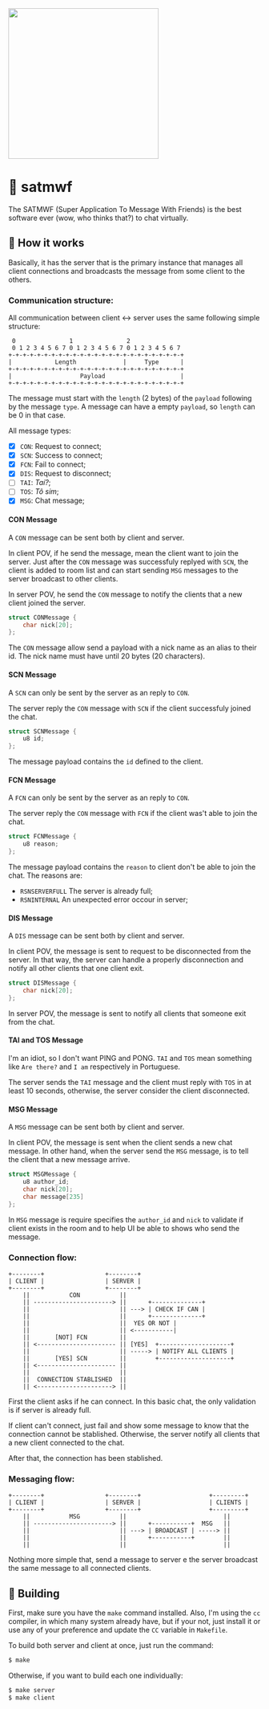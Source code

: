 <img src=".github/typing.gif" width="300">

# 🏮 satmwf

The SATMWF (Super Application To Message With Friends) is the best software ever 
(wow, who thinks that?) to chat virtually.

## 🏑 How it works

Basically, it has the server that is the primary instance that manages all client 
connections and broadcasts the message from some client to the others.

### Communication structure:

All communication between client <-> server uses the same following simple structure:

```
 0               1               2              
 0 1 2 3 4 5 6 7 0 1 2 3 4 5 6 7 0 1 2 3 4 5 6 7
+-+-+-+-+-+-+-+-+-+-+-+-+-+-+-+-+-+-+-+-+-+-+-+-+
|            Length             |     Type      |
+-+-+-+-+-+-+-+-+-+-+-+-+-+-+-+-+-+-+-+-+-+-+-+-+
|                   Payload                     |
+-+-+-+-+-+-+-+-+-+-+-+-+-+-+-+-+-+-+-+-+-+-+-+-+
```

The message must start with the `length` (2 bytes) of the `payload` following by 
the message `type`. A message can have a empty `payload`, so `length` can be 0 in 
that case.

All message types:

- [x] `CON`: Request to connect;
- [x] `SCN`: Success to connect;
- [x] `FCN`: Fail to connect;
- [x] `DIS`: Request to disconnect;
- [ ] `TAI`: _Taí?_;
- [ ] `TOS`: _Tô sim_;
- [x] `MSG`: Chat message;

#### CON Message

A `CON` message can be sent both by client and server. 

In client POV, if he send the message, mean the client want to join the server. 
Just after the `CON` message was successfuly replyed with `SCN`, the client is added 
to room list and can start sending `MSG` messages to the server broadcast to other 
clients. 

In server POV, he send the `CON` message to notify the clients that a new client 
joined the server.

```c
struct CONMessage {
    char nick[20];
};
```

The `CON` message allow send a payload with a nick name as an alias to their id. The 
nick name must have until 20 bytes (20 characters).

#### SCN Message

A `SCN` can only be sent by the server as an reply to `CON`.

The server reply the `CON` message with `SCN` if the client successfuly joined the 
chat.

```c
struct SCNMessage {
    u8 id;
};
```

The message payload contains the `id` defined to the client.

#### FCN Message

A `FCN` can only be sent by the server as an reply to `CON`.

The server reply the `CON` message with `FCN` if the client was't able to join the 
chat.

```c
struct FCNMessage {
    u8 reason;
};
```

The message payload contains the `reason` to client don't be able to join the chat. 
The reasons are:
 - `RSNSERVERFULL` The server is already full;
 - `RSNINTERNAL` An unexpected error occour in server;

#### DIS Message

A `DIS` message can be sent both by client and server. 

In client POV, the message is sent to request to be disconnected from the server. 
In that way, the server can handle a properly disconnection and notify all other 
clients that one client exit.

```c
struct DISMessage {
    char nick[20];
};
```

In server POV, the message is sent to notify all clients that someone exit from 
the chat.

#### TAI and TOS Message

I'm an idiot, so I don't want PING and PONG. `TAI` and `TOS` mean something like 
`Are there?` and `I am` respectively in Portuguese.

The server sends the `TAI` message and the client must reply with `TOS` in at least 
10 seconds, otherwise, the server consider the client disconnected.

#### MSG Message

A `MSG` message can be sent both by client and server. 

In client POV, the message is sent when the client sends a new chat message. In 
other hand, when the server send the `MSG` message, is to tell the client that a 
new message arrive.

```c
struct MSGMessage {
    u8 author_id;
    char nick[20];
    char message[235]
};
```

In `MSG` message is require specifies the `author_id` and `nick` to validate if 
client exists in the room and to help UI be able to shows who send the message.

### Connection flow:

```
+--------+                 +--------+
| CLIENT |                 | SERVER |
+--------+                 +--------+
    ||           CON           ||
    || ----------------------> ||      +--------------+
    ||                         || ---> | CHECK IF CAN |
    ||                         ||      +--------------+
    ||                         ||  YES OR NOT |
    ||                         || <-----------|
    ||       [NOT] FCN         ||
    || <---------------------- || [YES]  +--------------------+
    ||                         || -----> | NOTIFY ALL CLIENTS |
    ||       [YES] SCN         ||        +--------------------+
    || <---------------------- ||
    ||                         ||
    ||  CONNECTION STABLISHED  ||
    || <---------------------> ||
```

First the client asks if he can connect. In this basic chat, the only validation 
is if server is already full. 

If client can't connect, just fail and show some message to know that the connection 
cannot be stablished. Otherwise, the server notify all clients that a new client 
connected to the chat.

After that, the connection has been stablished.

### Messaging flow:

```
+--------+                 +--------+                   +---------+
| CLIENT |                 | SERVER |                   | CLIENTS |
+--------+                 +--------+                   +---------+
    ||           MSG           ||                           ||
    || ----------------------> ||      +-----------+  MSG   ||
    ||                         || ---> | BROADCAST | -----> ||
    ||                         ||      +-----------+        ||
    ||                         ||                           ||
```

Nothing more simple that, send a message to server e the server broadcast the 
same message to all connected clients.

## 🎳 Building

First, make sure you have the `make` command installed. Also, I'm using the `cc` 
compiler, in which many system already have, but if your not, just install it or 
use any of your preference and update the `CC` variable in `Makefile`.

To build both server and client at once, just run the command:
```sh
$ make
```

Otherwise, if you want to build each one individually:
```sh
$ make server
$ make client
```